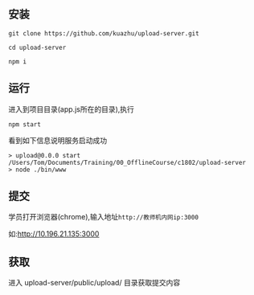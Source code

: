 ## 安装

```
git clone https://github.com/kuazhu/upload-server.git

cd upload-server

npm i

```

## 运行

进入到项目目录(app.js所在的目录),执行
```
npm start
```

看到如下信息说明服务启动成功

```
> upload@0.0.0 start /Users/Tom/Documents/Training/00_OfflineCourse/c1802/upload-server
> node ./bin/www
```

## 提交

学员打开浏览器(chrome),输入地址`http://教师机内网ip:3000`

如:http://10.196.21.135:3000


## 获取
进入 upload-server/public/upload/ 目录获取提交内容


